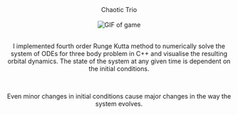 <div align="center">
    Chaotic Trio
</div>
<br>
<div align="center">
    <img src="Chaotic Trio.gif" alt="GIF of game">
</div>
<br>
<div align="center">
    <p>I implemented fourth order Runge Kutta method to numerically solve the system of ODEs for three body problem in C++ and visualise the resulting orbital dynamics. The state of the system at any given time is dependent on the initial conditions.</p>
</div>
<br>
<div align="center">
    <p>Even minor changes in initial conditions cause major changes in the way the system evolves.</p>
</div>

